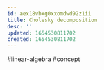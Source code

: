 ```yaml
---
id: aex18vbxg0xxomdwd92z1ii
title: Cholesky decomposition
desc: ''
updated: 1654530811702
created: 1654530811702
---
```

#linear-algebra #concept

